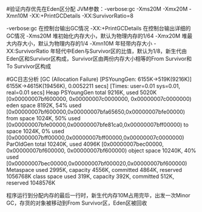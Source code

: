 #验证内存优先在Eden区分配
JVM参数：-verbose:gc -Xms20M -Xmx20M -Xmn10M -XX:+PrintGCDetails -XX:SurvivorRatio=8

-verbose:gc               在控制台输出GC情况
-XX:+PrintGCDetails       在控制台输出详细的GC情况
-Xms20M                   堆初始化内存大小，默认为物理内存的1/64
-Xmx20M                   堆最大内存大小，默认为物理内存的1/4
-Xmn10M                   年轻带内存大小
-XX:SurvivorRatio         年轻代中Eden与Survivor区的比值，默认为1/8，新生代由Eden区和Survivor区构成，Survivor区由两份内存大小相等的From Survivor和To Survivor区构成

#GC日志分析
[GC (Allocation Failure) [PSYoungGen: 6155K->519K(9216K)] 6155K->4615K(19456K), 0.0052211 secs] [Times: user=0.01 sys=0.01, real=0.01 secs]
Heap
PSYoungGen      total 9216K, used 5020K [0x00000007bf600000, 0x00000007c0000000, 0x00000007c0000000)
eden space 8192K, 54% used [0x00000007bf600000,0x00000007bfa65650,0x00000007bfe00000)
from space 1024K, 50% used [0x00000007bfe00000,0x00000007bfe81ca0,0x00000007bff00000)
to   space 1024K, 0% used [0x00000007bff00000,0x00000007bff00000,0x00000007c0000000)
ParOldGen       total 10240K, used 4096K [0x00000007bec00000, 0x00000007bf600000, 0x00000007bf600000)
object space 10240K, 40% used [0x00000007bec00000,0x00000007bf000020,0x00000007bf600000)
Metaspace       used 2995K, capacity 4556K, committed 4864K, reserved 1056768K
class space    used 319K, capacity 392K, committed 512K, reserved 1048576K

程序运行到分配内存的最后一行时，新生代内存10M占用完毕，出发一次Minor GC，存货的对象被移动到From Survivor区，Eden区被回收